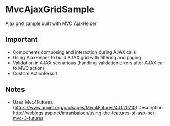MvcAjaxGridSample
=================

Ajax grid sample built with MVC AjaxHelper

Important
-----------------
* Components composing and interaction during AJAX calls
* Using AjaxHelper to build AJAX grid with filtering and paging
* Validation in AJAX scenarious (handling validation errors after AJAX call to MVC action)
* Custom ActionResult

Notes
------
* Uses Mvc4Futures (https://www.nuget.org/packages/Mvc4Futures/4.0.20710) Description http://weblogs.asp.net/imranbaloch/using-the-features-of-asp-net-mvc-3-futures

